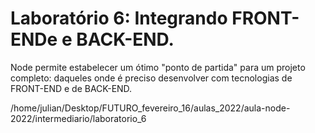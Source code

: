 # Laboratório 6: Integrando FRONT-ENDe e BACK-END.

Node permite estabelecer um ótimo "ponto de partida" para um projeto completo: daqueles onde é preciso desenvolver com tecnologias de FRONT-END e de BACK-END.


/home/julian/Desktop/FUTURO_fevereiro_16/aulas_2022/aula-node-2022/intermediario/laboratorio_6